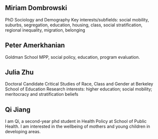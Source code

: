 ## Miriam Dombrowski
PhD Sociology and Demography
Key interests/subfields: social mobility, suburbs, segregation, education, housing, class, social stratification, regional inequality, migration, belonging

## Peter Amerkhanian
Goldman School MPP, social policy, education, program evaluation.

## Julia Zhu
Doctoral Candidate
Critical Studies of Race, Class and Gender at Berkeley School of Education
Research interests: higher education; social mobility; meritocracy and stratification beliefs

## Qi Jiang
I am Qi, a second-year phd student in Health Policy at School of Public Health. 
I am interested in the wellbeing of mothers and young children in developing areas.
